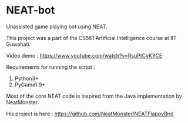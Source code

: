 # NEAT-bot
Unassisted game playing bot using NEAT.

This project was a part of the CS561 Artificial Intelligence course at IIT Guwahati.

Video demo : https://www.youtube.com/watch?v=RsuPtCvKYCE

Requirements for running the script :

 1. Python3+
 2. PyGame1.9+

Most of the core NEAT code is inspired from the Java implementation by NeatMonster.

His project is here : https://github.com/NeatMonster/NEATFlappyBird
